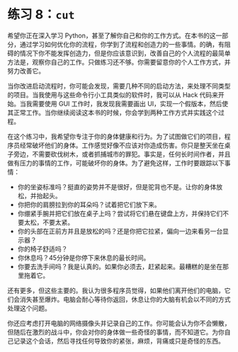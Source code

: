 # 练习 8：`cut`

希望你正在深入学习 Python，甚至了解你自己和你的工作方式。在本书的这一部分，通过学习如何优化你的流程，你学到了流程和创造力的一些事情。的确，有阻碍的情况下你不能发挥创造力，但是你应该意识到，改善自己的个人流程的最简单方法是，观察你自己的工作。只做练习还不够。你需要留意你的个人工作方式，并努力改善它。

当你改进启动流程时，你可能会发现，需要几种不同的启动方法，来处理不同类型的项目。当我使用与这些命令行小工具类似的软件时，我可以从 Hack 代码来开始。当我需要使用 GUI 工作时，我发现我需要画出 UI，实现一个假版本，然后使其正常工作。当你继续阅读这本书的时候，你会学到两种工作方式并实践这个过程。

在这个练习中，我希望你专注于你的身体健康和行为。为了试图做它们的项目，程序员经常破坏他们的身体。工作感觉好像不应该对你造成伤害。你只是整天坐在桌子旁边，不需要砍伐树木，或者抓捕城市的罪犯。事实是，任何长时间作者，并且做有压力的事情的工作，可能破坏你的身体。为了避免这样，工作时要跟踪以下事情：

+   你的坐姿标准吗？挺直的姿势并不是很好，但是驼背也不是。让你的身体放松，并抬起头。
+   你把你的肩膀拉到你的耳朵吗？试着把它们放下来。
+   你绷紧手腕并把它们放在桌子上吗？尝试将它们悬在键盘上方，并保持它们不要太松，不要太紧。
+   你的头部在正前方并且是放松的吗？还是你把它拉紧，偏向一边来看另一台显示器？
+   你的椅子舒适吗？
+   你休息吗？45分钟是你停下来休息的最长时间。
+   你要去洗手间吗？我是认真的。如果你必须去，赶紧起来。最糟糕的是坐在那里拖着它。

还有更多，但这些主要的。我认为很多程序员觉得，如果他们离开他们的电脑，它们会消失甚至爆炸。电脑会耐心等待你返回，休息让你的大脑有机会以不同的方式处理这个问题。

你还应考虑打开电脑的网络摄像头并记录自己的工作。你可能会认为你不会懒散，但随后在激烈的战斗中，你会对你的身体做一些奇怪的事情，而不知道它。为你自己记录这个会话，然后寻找任何导致你的紧张，麻烦，背痛或只是奇怪的东西。


